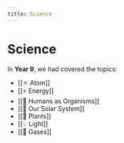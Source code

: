 ```yaml
---
title: Science
---
```


# Science
In **Year 9**, we had covered the topics:
 - [[⚛️ Atom]]
 - [[⚡ Energy]]
 - [[👦 Humans as Organisms]]
 - [[🌌 Our Solar System]]
 - [[🌱 Plants]]
 - [[💡 Light]]
 - [[💨 Gases]]